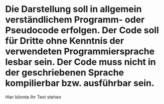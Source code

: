 # Die Darstellung soll in allgemein verständlichem Programm- oder Pseudocode erfolgen. Der Code soll für Dritte ohne Kenntnis der verwendeten Programmiersprache lesbar sein. Der Code muss nicht in der geschriebenen Sprache kompilierbar bzw. ausführbar sein.

Hier könnte Ihr Text stehen